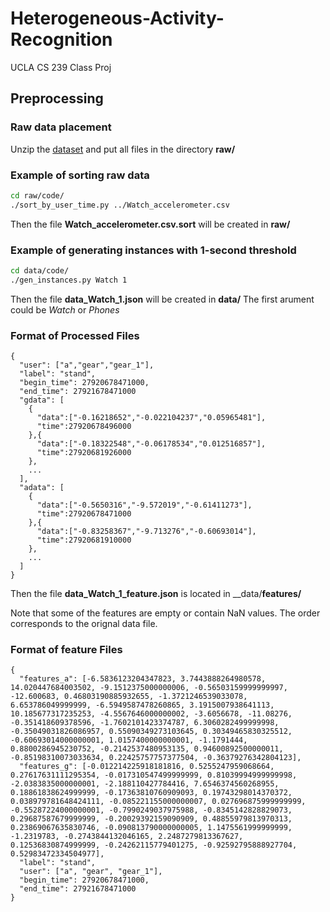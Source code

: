 # Heterogeneous-Activity-Recognition
UCLA CS 239 Class Proj

## Preprocessing

### Raw data placement

Unzip the [dataset](https://archive.ics.uci.edu/ml/machine-learning-databases/00344/Activity%20recognition%20exp.zip) and put all files in the directory __raw/__

### Example of sorting raw data

```bash
cd raw/code/
./sort_by_user_time.py ../Watch_accelerometer.csv
```

Then the file **Watch_accelerometer.csv.sort** will be created in __raw/__

### Example of generating instances with 1-second threshold

```bash
cd data/code/
./gen_instances.py Watch 1
```

Then the file **data\_Watch\_1.json** will be created in __data/__
The first arument could be *Watch* or *Phones*

### Format of Processed Files

```
{
  "user": ["a","gear","gear_1"],
  "label": "stand",
  "begin_time": 27920678471000,
  "end_time": 27921678471000
  "gdata": [
    {
      "data":["-0.16218652","-0.022104237","0.05965481"],
      "time":27920678496000
    },{
      "data":["-0.18322548","-0.06178534","0.012516857"],
      "time":27920681926000
    },
    ...
  ],
  "adata": [
    {
      "data":["-0.5650316","-9.572019","-0.61411273"],
      "time":27920678471000
    },{
      "data":["-0.83258367","-9.713276","-0.60693014"],
      "time":27920681910000
    },
    ...
  ]
}
```
Then the file **data\_Watch\_1\_feature.json** is located in __data/__features/__

Note that some of the features are empty or contain NaN values. The order corresponds to the orignal data file. 
### Format of feature Files
```
{
  "features_a": [-6.5836123204347823, 3.7443888264980578, 14.020447684003502, -9.1512375000000006, -0.56503159999999997, -12.600683, 0.46803190885932655, -1.3721246539033078, 6.653786049999999, -6.5949587478260865, 3.1915007938641113, 10.185677317235253, -4.5567646000000002, -3.6056678, -11.08276, -0.351418609378596, -1.7602101423374787, 6.3060282499999998, -0.35049031826086957, 0.55090349273103645, 0.30349465830325512, -0.60693014000000001, 1.0157400000000001, -1.1791444, 0.8800286945230752, -0.2142537480953135, 0.94600892500000011, -0.85198310073033634, 0.22425757757377504, -0.36379276342804123], 
  "features_g": [-0.012214225918181816, 0.5255247959068664, 0.27617631111295354, -0.017310547499999999, 0.81039994999999998, -2.0383835000000001, -2.188110427784416, 7.6546374560268955, 0.18861838624999999, -0.17363810760909093, 0.19743298014370372, 0.038979781648424111, -0.085221155000000007, 0.027696875999999999, -0.55287224000000001, -0.7990249037975988, -0.8345142828829073, 0.29687587679999999, -0.20029392159090909, 0.48855979813970313, 0.23869067635830746, -0.090813790000000005, 1.1475561999999999, -1.2319783, -0.2743844132046165, 2.2487279813367627, 0.12536830874999999, -0.24262115779401275, -0.92592795888927704, 0.52983472334504977], 
  "label": "stand", 
  "user": ["a", "gear", "gear_1"], 
  "begin_time": 27920678471000, 
  "end_time": 27921678471000
}
```
